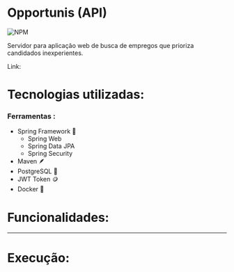 # Opportunis (API) 

![NPM](https://img.shields.io/npm/l/react)

Servidor para aplicação web de busca de empregos que prioriza candidados inexperientes.

Link: 

# Tecnologias utilizadas:

### Ferramentas :

- Spring Framework 🍃
  - Spring Web
  - Spring Data JPA
  - Spring Security
- Maven 🪶
- PostgreSQL 🐘
- JWT Token 🪙
- Docker 🐋

# Funcionalidades:
---
# Execução:
